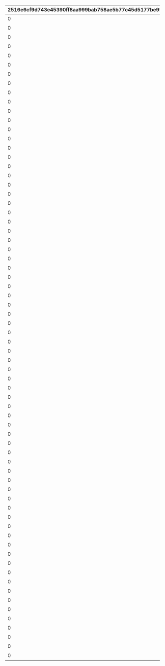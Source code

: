 |2516e6cf9d743e45390ff8aa999bab758ae5b77c45d5177be9f4808e09d8e59c|54b1af836ccb6a4cad5910f2a58035135651a7f7849c774e5f929169b4c37e3a|41a999bdfea7c83f3a6f9f4365bb61ee000ab528839eba4d4c8d7f149349e607|6ca401c499f558d39736b32e6db9cfb232dd1cc303452b1faa7134a2a7acabb5|3b5dc9d9e750d17e152ced8618cb3fd21b985adc723428142b9759f1159908cc|708872a98667c9d49b093210288b39bd6e9b81f08d463f90456be9804d0e67e7|ee5bc67799aa597ec87a2d6fa51580693316dac269f13de2409460515cc22951|cfb97c7b00a49afa7477a98a45a030b1ed8c8860eee2bb4f835f556d42d65442|d96bb0fe003ae84423f05cfa3c23adb21d6df90b10d9e22b239453663fb6cfdc|427f8b6bc7637859e435db8a6f6f6a200ec7dee57b0af0706a612ab257fd6289|c58aee47d56bc545a8efd6defe2e47b188147b6f2ffb7eaafd10b544fe125edd|f769a5826f0a1b1e354ebb5d626321f3957ef5ed9fa931802e3762cf7b675835|a088bf45941a1653b09d392a9c32ad7d34e38ea0b75893f6802c67248fbbf41b|5c9fcb124b4f7541ea40a6da722559598a2358b1167c601eaed1723dea62239e|56955c788981e62080a2f2308dec5487f9b7d6a1d2145caa5f79b8f899f3fafd|
| --- | --- | --- | --- | --- | --- | --- | --- | --- | --- | --- | --- | --- | --- | --- |
|0|32001|0|603|0|2015/04/01 15:00:00|1004110|32001001|1|1|80001|3200101|1st Round Clear！|スペシャルダンジョンを1回登頂しよう|2030/04/01 14:59:59|
|0|32001|0|603|0|2015/04/01 15:00:00|1004110|32001002|2|1|80001|3200102|2nd Round Clear！|スペシャルダンジョンを2回登頂しよう|2030/04/01 14:59:59|
|0|32001|0|603|0|2015/04/01 15:00:00|1004110|32001003|3|1|80001|3200103|3rd Round Clear！|スペシャルダンジョンを3回登頂しよう|2030/04/01 14:59:59|
|0|32001|0|603|0|2015/04/01 15:00:00|1004110|32001004|4|1|80001|3200104|4th Round Clear！|スペシャルダンジョンを4回登頂しよう|2030/04/01 14:59:59|
|0|32001|0|603|0|2015/04/01 15:00:00|1004110|32001005|5|1|80001|3200105|CONQUEST！|スペシャルダンジョンを5回登頂しよう|2030/04/01 14:59:59|
|0|32002|0|603|0|2015/04/01 15:00:00|1004110|32001001|1|1|80001|3200201|1st Round Clear！|スペシャルダンジョンを1回登頂しよう|2030/04/01 14:59:59|
|0|32002|0|603|0|2015/04/01 15:00:00|1004110|32001002|2|1|80001|3200202|2nd Round Clear！|スペシャルダンジョンを2回登頂しよう|2030/04/01 14:59:59|
|0|32002|0|603|0|2015/04/01 15:00:00|1004110|32001003|3|1|80001|3200203|3rd Round Clear！|スペシャルダンジョンを3回登頂しよう|2030/04/01 14:59:59|
|0|32002|0|603|0|2015/04/01 15:00:00|1004110|32001004|4|1|80001|3200204|4th Round Clear！|スペシャルダンジョンを4回登頂しよう|2030/04/01 14:59:59|
|0|32002|0|603|0|2015/04/01 15:00:00|1004110|32001005|5|1|80001|3200205|CONQUEST！|スペシャルダンジョンを5回登頂しよう|2030/04/01 14:59:59|
|0|32003|0|603|0|2015/04/01 15:00:00|1004110|32001001|1|1|80001|3200301|1st Round Clear！|スペシャルダンジョンを1回登頂しよう|2030/04/01 14:59:59|
|0|32003|0|603|0|2015/04/01 15:00:00|1004110|32001002|2|1|80001|3200302|2nd Round Clear！|スペシャルダンジョンを2回登頂しよう|2030/04/01 14:59:59|
|0|32003|0|603|0|2015/04/01 15:00:00|1004110|32001003|3|1|80001|3200303|3rd Round Clear！|スペシャルダンジョンを3回登頂しよう|2030/04/01 14:59:59|
|0|32003|0|603|0|2015/04/01 15:00:00|1004110|32001004|4|1|80001|3200304|4th Round Clear！|スペシャルダンジョンを4回登頂しよう|2030/04/01 14:59:59|
|0|32003|0|603|0|2015/04/01 15:00:00|1004110|32001005|5|1|80001|3200305|CONQUEST！|スペシャルダンジョンを5回登頂しよう|2030/04/01 14:59:59|
|0|32004|0|603|0|2015/04/01 15:00:00|1004110|32001001|1|1|80001|3200401|1st Round Clear！|スペシャルダンジョンを1回登頂しよう|2030/04/01 14:59:59|
|0|32004|0|603|0|2015/04/01 15:00:00|1004110|32001002|2|1|80001|3200402|2nd Round Clear！|スペシャルダンジョンを2回登頂しよう|2030/04/01 14:59:59|
|0|32004|0|603|0|2015/04/01 15:00:00|1004110|32001003|3|1|80001|3200403|3rd Round Clear！|スペシャルダンジョンを3回登頂しよう|2030/04/01 14:59:59|
|0|32004|0|603|0|2015/04/01 15:00:00|1004110|32001004|4|1|80001|3200404|4th Round Clear！|スペシャルダンジョンを4回登頂しよう|2030/04/01 14:59:59|
|0|32004|0|603|0|2015/04/01 15:00:00|1004110|32001005|5|1|80001|3200405|CONQUEST！|スペシャルダンジョンを5回登頂しよう|2030/04/01 14:59:59|
|0|32005|0|603|0|2015/04/01 15:00:00|1004110|32001001|1|1|80001|3200501|1st Round Clear！|スペシャルダンジョンを1回登頂しよう|2030/04/01 14:59:59|
|0|32005|0|603|0|2015/04/01 15:00:00|1004110|32001002|2|1|80001|3200502|2nd Round Clear！|スペシャルダンジョンを2回登頂しよう|2030/04/01 14:59:59|
|0|32005|0|603|0|2015/04/01 15:00:00|1004110|32001003|3|1|80001|3200503|3rd Round Clear！|スペシャルダンジョンを3回登頂しよう|2030/04/01 14:59:59|
|0|32005|0|603|0|2015/04/01 15:00:00|1004110|32001004|4|1|80001|3200504|4th Round Clear！|スペシャルダンジョンを4回登頂しよう|2030/04/01 14:59:59|
|0|32005|0|603|0|2015/04/01 15:00:00|1004110|32001005|5|1|80001|3200505|CONQUEST！|スペシャルダンジョンを5回登頂しよう|2030/04/01 14:59:59|
|0|32006|0|603|0|2015/04/01 15:00:00|1004110|32001001|1|1|80001|3200601|1st Round Clear！|スペシャルダンジョンを1回登頂しよう|2030/04/01 14:59:59|
|0|32006|0|603|0|2015/04/01 15:00:00|1004110|32001002|2|1|80001|3200602|2nd Round Clear！|スペシャルダンジョンを2回登頂しよう|2030/04/01 14:59:59|
|0|32006|0|603|0|2015/04/01 15:00:00|1004110|32001003|3|1|80001|3200603|3rd Round Clear！|スペシャルダンジョンを3回登頂しよう|2030/04/01 14:59:59|
|0|32006|0|603|0|2015/04/01 15:00:00|1004110|32001004|4|1|80001|3200604|4th Round Clear！|スペシャルダンジョンを4回登頂しよう|2030/04/01 14:59:59|
|0|32006|0|603|0|2015/04/01 15:00:00|1004110|32001005|5|1|80001|3200605|CONQUEST！|スペシャルダンジョンを5回登頂しよう|2030/04/01 14:59:59|
|0|32007|0|603|0|2015/04/01 15:00:00|1004110|32001001|1|1|80001|3200701|1st Round Clear！|スペシャルダンジョンを1回登頂しよう|2030/04/01 14:59:59|
|0|32007|0|603|0|2015/04/01 15:00:00|1004110|32001002|2|1|80001|3200702|2nd Round Clear！|スペシャルダンジョンを2回登頂しよう|2030/04/01 14:59:59|
|0|32007|0|603|0|2015/04/01 15:00:00|1004110|32001003|3|1|80001|3200703|3rd Round Clear！|スペシャルダンジョンを3回登頂しよう|2030/04/01 14:59:59|
|0|32007|0|603|0|2015/04/01 15:00:00|1004110|32001004|4|1|80001|3200704|4th Round Clear！|スペシャルダンジョンを4回登頂しよう|2030/04/01 14:59:59|
|0|32007|0|603|0|2015/04/01 15:00:00|1004110|32001005|5|1|80001|3200705|CONQUEST！|スペシャルダンジョンを5回登頂しよう|2030/04/01 14:59:59|
|0|32008|0|603|0|2015/04/01 15:00:00|1004110|32001001|1|1|80001|3200801|1st Round Clear！|スペシャルダンジョンを1回登頂しよう|2030/04/01 14:59:59|
|0|32008|0|603|0|2015/04/01 15:00:00|1004110|32001002|2|1|80001|3200802|2nd Round Clear！|スペシャルダンジョンを2回登頂しよう|2030/04/01 14:59:59|
|0|32008|0|603|0|2015/04/01 15:00:00|1004110|32001003|3|1|80001|3200803|3rd Round Clear！|スペシャルダンジョンを3回登頂しよう|2030/04/01 14:59:59|
|0|32008|0|603|0|2015/04/01 15:00:00|1004110|32001004|4|1|80001|3200804|4th Round Clear！|スペシャルダンジョンを4回登頂しよう|2030/04/01 14:59:59|
|0|32008|0|603|0|2015/04/01 15:00:00|1004110|32001005|5|1|80001|3200805|CONQUEST！|スペシャルダンジョンを5回登頂しよう|2030/04/01 14:59:59|
|0|32009|0|603|0|2015/04/01 15:00:00|1004110|32001001|1|1|80001|3200901|1st Round Clear！|スペシャルダンジョンを1回登頂しよう|2030/04/01 14:59:59|
|0|32009|0|603|0|2015/04/01 15:00:00|1004110|32001002|2|1|80001|3200902|2nd Round Clear！|スペシャルダンジョンを2回登頂しよう|2030/04/01 14:59:59|
|0|32009|0|603|0|2015/04/01 15:00:00|1004110|32001003|3|1|80001|3200903|3rd Round Clear！|スペシャルダンジョンを3回登頂しよう|2030/04/01 14:59:59|
|0|32009|0|603|0|2015/04/01 15:00:00|1004110|32001004|4|1|80001|3200904|4th Round Clear！|スペシャルダンジョンを4回登頂しよう|2030/04/01 14:59:59|
|0|32009|0|603|0|2015/04/01 15:00:00|1004110|32001005|5|1|80001|3200905|CONQUEST！|スペシャルダンジョンを5回登頂しよう|2030/04/01 14:59:59|
|0|32010|0|603|0|2015/04/01 15:00:00|1004110|32001001|1|1|80001|3201001|1st Round Clear！|スペシャルダンジョンを1回登頂しよう|2030/04/01 14:59:59|
|0|32010|0|603|0|2015/04/01 15:00:00|1004110|32001002|2|1|80001|3201002|2nd Round Clear！|スペシャルダンジョンを2回登頂しよう|2030/04/01 14:59:59|
|0|32010|0|603|0|2015/04/01 15:00:00|1004110|32001003|3|1|80001|3201003|3rd Round Clear！|スペシャルダンジョンを3回登頂しよう|2030/04/01 14:59:59|
|0|32010|0|603|0|2015/04/01 15:00:00|1004110|32001004|4|1|80001|3201004|4th Round Clear！|スペシャルダンジョンを4回登頂しよう|2030/04/01 14:59:59|
|0|32010|0|603|0|2015/04/01 15:00:00|1004110|32001005|5|1|80001|3201005|CONQUEST！|スペシャルダンジョンを5回登頂しよう|2030/04/01 14:59:59|
|0|32011|0|603|0|2015/04/01 15:00:00|1004110|32001001|1|1|80001|3201101|1st Round Clear！|スペシャルダンジョンを1回登頂しよう|2030/04/01 14:59:59|
|0|32011|0|603|0|2015/04/01 15:00:00|1004110|32001002|2|1|80001|3201102|2nd Round Clear！|スペシャルダンジョンを2回登頂しよう|2030/04/01 14:59:59|
|0|32011|0|603|0|2015/04/01 15:00:00|1004110|32001003|3|1|80001|3201103|3rd Round Clear！|スペシャルダンジョンを3回登頂しよう|2030/04/01 14:59:59|
|0|32011|0|603|0|2015/04/01 15:00:00|1004110|32001004|4|1|80001|3201104|4th Round Clear！|スペシャルダンジョンを4回登頂しよう|2030/04/01 14:59:59|
|0|32011|0|603|0|2015/04/01 15:00:00|1004110|32001005|5|1|80001|3201105|CONQUEST！|スペシャルダンジョンを5回登頂しよう|2030/04/01 14:59:59|
|0|32012|0|603|0|2015/04/01 15:00:00|1004110|32001001|1|1|80001|3201201|1st Round Clear！|スペシャルダンジョンを1回登頂しよう|2030/04/01 14:59:59|
|0|32012|0|603|0|2015/04/01 15:00:00|1004110|32001002|2|1|80001|3201202|2nd Round Clear！|スペシャルダンジョンを2回登頂しよう|2030/04/01 14:59:59|
|0|32012|0|603|0|2015/04/01 15:00:00|1004110|32001003|3|1|80001|3201203|3rd Round Clear！|スペシャルダンジョンを3回登頂しよう|2030/04/01 14:59:59|
|0|32012|0|603|0|2015/04/01 15:00:00|1004110|32001004|4|1|80001|3201204|4th Round Clear！|スペシャルダンジョンを4回登頂しよう|2030/04/01 14:59:59|
|0|32012|0|603|0|2015/04/01 15:00:00|1004110|32001005|5|1|80001|3201205|CONQUEST！|スペシャルダンジョンを5回登頂しよう|2030/04/01 14:59:59|
|0|32013|0|603|0|2015/04/01 15:00:00|1004110|32001001|1|1|80001|3201301|1st Round Clear！|スペシャルダンジョンを1回登頂しよう|2030/04/01 14:59:59|
|0|32013|0|603|0|2015/04/01 15:00:00|1004110|32001002|2|1|80001|3201302|2nd Round Clear！|スペシャルダンジョンを2回登頂しよう|2030/04/01 14:59:59|
|0|32013|0|603|0|2015/04/01 15:00:00|1004110|32001003|3|1|80001|3201303|3rd Round Clear！|スペシャルダンジョンを3回登頂しよう|2030/04/01 14:59:59|
|0|32013|0|603|0|2015/04/01 15:00:00|1004110|32001004|4|1|80001|3201304|4th Round Clear！|スペシャルダンジョンを4回登頂しよう|2030/04/01 14:59:59|
|0|32013|0|603|0|2015/04/01 15:00:00|1004110|32001005|5|1|80001|3201305|CONQUEST！|スペシャルダンジョンを5回登頂しよう|2030/04/01 14:59:59|
|0|32014|0|603|0|2015/04/01 15:00:00|1004110|32001001|1|1|80001|3201401|1st Round Clear！|スペシャルダンジョンを1回登頂しよう|2030/04/01 14:59:59|
|0|32014|0|603|0|2015/04/01 15:00:00|1004110|32001002|2|1|80001|3201402|2nd Round Clear！|スペシャルダンジョンを2回登頂しよう|2030/04/01 14:59:59|
|0|32014|0|603|0|2015/04/01 15:00:00|1004110|32001003|3|1|80001|3201403|3rd Round Clear！|スペシャルダンジョンを3回登頂しよう|2030/04/01 14:59:59|
|0|32014|0|603|0|2015/04/01 15:00:00|1004110|32001004|4|1|80001|3201404|4th Round Clear！|スペシャルダンジョンを4回登頂しよう|2030/04/01 14:59:59|
|0|32014|0|603|0|2015/04/01 15:00:00|1004110|32001005|5|1|80001|3201405|CONQUEST！|スペシャルダンジョンを5回登頂しよう|2030/04/01 14:59:59|